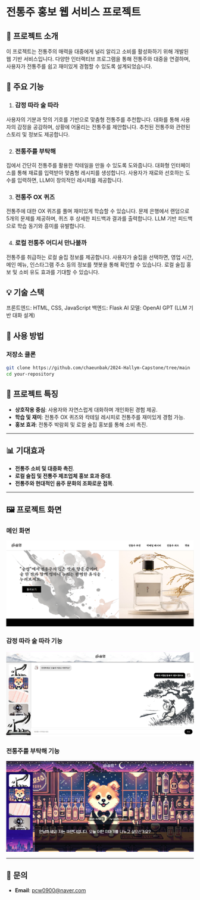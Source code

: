 # 전통주 홍보 웹 서비스 프로젝트


## 📖 프로젝트 소개
이 프로젝트는 전통주의 매력을 대중에게 널리 알리고 소비를 활성화하기 위해 개발된 웹 기반 서비스입니다. 다양한 인터랙티브 프로그램을 통해 전통주와 대중을 연결하며, 사용자가 전통주를 쉽고 재미있게 경험할 수 있도록 설계되었습니다.

## 🎯 주요 기능
1. ### 감정 따라 술 따라 
사용자의 기분과 맛의 기호를 기반으로 맞춤형 전통주를 추천합니다.
대화를 통해 사용자의 감정을 공감하며, 상황에 어울리는 전통주를 제안합니다.
추천된 전통주와 관련된 스토리 및 정보도 제공합니다. 

2. ### 전통주를 부탁해
집에서 간단히 전통주를 활용한 칵테일을 만들 수 있도록 도와줍니다.
대화형 인터페이스를 통해 재료를 입력받아 맞춤형 레시피를 생성합니다.
사용자가 재료와 선호하는 도수를 입력하면, LLM이 창의적인 레시피를 제공합니다. 

3. ### 전통주 OX 퀴즈
전통주에 대한 OX 퀴즈를 풀며 재미있게 학습할 수 있습니다.
문제 은행에서 랜덤으로 5개의 문제를 제공하며, 퀴즈 후 상세한 피드백과 결과를 출력합니다.
LLM 기반 피드백으로 학습 동기와 흥미를 유발합니다. 

4. ### 로컬 전통주 어디서 만나볼까
전통주를 취급하는 로컬 술집 정보를 제공합니다.
사용자가 술집을 선택하면, 영업 시간, 메인 메뉴, 인스타그램 주소 등의 정보를 챗봇을 통해 확인할 수 있습니다.
로컬 술집 홍보 및 소비 유도 효과를 기대할 수 있습니다. 

## 💡 기술 스택
프론트엔드: HTML, CSS, JavaScript
백엔드: Flask
AI 모델: OpenAI GPT (LLM 기반 대화 설계)

## 🚀 사용 방법

### 저장소 클론
```bash
git clone https://github.com/chaeunbak/2024-Hallym-Capstone/tree/main
cd your-repository
```


## 🌟 프로젝트 특징
- **상호작용 중심**: 사용자와 자연스럽게 대화하며 개인화된 경험 제공.
- **학습 및 재미**: 전통주 OX 퀴즈와 칵테일 레시피로 전통주를 재미있게 경험 가능.
- **홍보 효과**: 전통주 박람회 및 로컬 술집 홍보를 통해 소비 촉진.

---

## 📊 기대효과
- **전통주 소비 및 대중화 촉진**.
- **로컬 술집 및 전통주 제조업체 홍보 효과 증대**.
- **전통주와 현대적인 음주 문화의 조화로운 접목**.

---

## 🖼 프로젝트 화면

### 메인 화면
![메인 화면 이미지 추가](https://github.com/chaeunbak/2024-Hallym-Capstone/blob/main/static/images/main_image.png)

### 감정 따라 술 따라 기능
![감정 따라 술 따라 기능 이미지 추가](https://github.com/chaeunbak/2024-Hallym-Capstone/blob/main/static/images/first_program_image.png)

### 전통주를 부탁해 기능
![전통주를 부탁해 기능 이미지 추가](https://github.com/chaeunbak/2024-Hallym-Capstone/blob/main/static/images/second_program_image.png)

---

## 📧 문의
- **Email**: [pcw0900@naver.com](mailto:pcw0900@naver.com)
